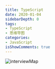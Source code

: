 ```yaml
---
title: TypeScript
date: 2020-01-04
sidebarDepth: 0
tags:
- TypeScript 
- 思维导图
categories:
- JavaScript
isShowComments: true
---
```



![interviewMap](/my-vue-press-blog/img/interview/TypeScript.jpeg)